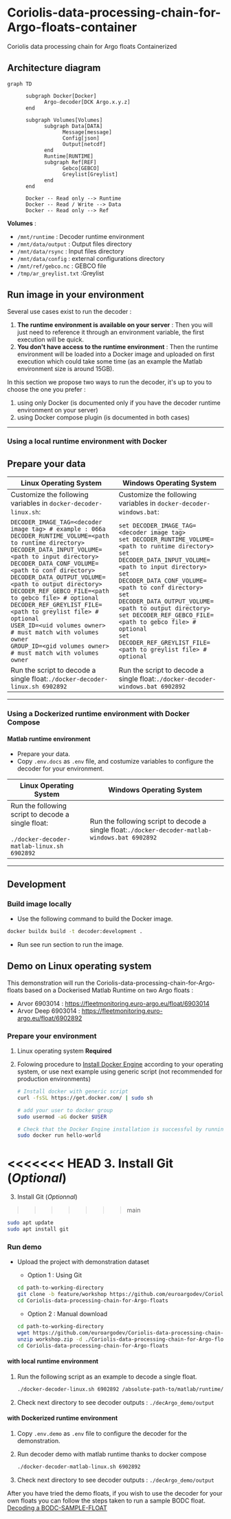 # Coriolis-data-processing-chain-for-Argo-floats-container

Coriolis data processing chain for Argo floats Containerized

## Architecture diagram

```mermaid
graph TD

      subgraph Docker[Docker]
            Argo-decoder[DCK Argo.x.y.z]
      end

      subgraph Volumes[Volumes]
            subgraph Data[DATA]
                  Message[message]
                  Config[json]
                  Output[netcdf]
            end
            Runtime[RUNTIME]
            subgraph Ref[REF]
                  Gebco[GEBCO]
                  Greylist[Greylist]
            end
      end

      Docker -- Read only --> Runtime
      Docker -- Read / Write --> Data
      Docker -- Read only --> Ref
```

**Volumes** :

- `/mnt/runtime` : Decoder runtime environment
- `/mnt/data/output` : Output files directory
- `/mnt/data/rsync` : Input files directory
- `/mnt/data/config` : external configurations directory
- `/mnt/ref/gebco.nc` : GEBCO file
- `/tmp/ar_greylist.txt` :Greylist

## Run image in your environment

Several use cases exist to run the decoder :

1. **The runtime environment is available on your server** : Then you will just need to reference it through an environment variable, the first execution will be quick.
2. **You don't have access to the runtime environment** : Then the runtime environment will be loaded into a Docker image and uploaded on first execution which could take some time (as an example the Matlab environment size is around 15GB).

In this section we propose two ways to run the decoder, it's up to you to choose the one you prefer :

1. using only Docker (is documented only if you have the decoder runtime environment on your server)
2. using Docker compose plugin (is documented in both cases)

---

### Using a local runtime environment with Docker

## Prepare your data

| **Linux Operating System** | **Windows Operating System** |
|----------------------------|-------------------------------|
| Customize the following variables in `docker-decoder-linux.sh`: | Customize the following variables in `docker-decoder-windows.bat`: |
| `DECODER_IMAGE_TAG=<decoder image tag> # example : 066a`<br>`DECODER_RUNTIME_VOLUME=<path to runtime directory>`<br>`DECODER_DATA_INPUT_VOLUME=<path to input directory>`<br>`DECODER_DATA_CONF_VOLUME=<path to conf directory>`<br>`DECODER_DATA_OUTPUT_VOLUME=<path to output directory>`<br>`DECODER_REF_GEBCO_FILE=<path to gebco file> # optional`<br>`DECODER_REF_GREYLIST_FILE=<path to greylist file> # optional`<br>`USER_ID=<uid volumes owner> # must match with volumes owner`<br>`GROUP_ID=<gid volumes owner> # must match with volumes owner` | `set DECODER_IMAGE_TAG=<decoder image tag>`<br>`set DECODER_RUNTIME_VOLUME=<path to runtime directory>`<br>`set DECODER_DATA_INPUT_VOLUME=<path to input directory>`<br>`set DECODER_DATA_CONF_VOLUME=<path to conf directory>`<br>`set DECODER_DATA_OUTPUT_VOLUME=<path to output directory>`<br>`set DECODER_REF_GEBCO_FILE=<path to gebco file> # optional`<br>`set DECODER_REF_GREYLIST_FILE=<path to greylist file> # optional` |
| Run the script to decode a single float:`./docker-decoder-linux.sh 6902892` | Run the script to decode a single float:`./docker-decoder-windows.bat 6902892` |

---

### Using a Dockerized runtime environment with Docker Compose

#### Matlab runtime environment

- Prepare your data.
- Copy `.env.docs` as `.env` file, and costumize variables to configure the decoder for your environment.

| **Linux Operating System** | **Windows Operating System** |
|----------------------------|-------------------------------|
| Run the following script to decode a single float:<br><br>`./docker-decoder-matlab-linux.sh 6902892` | Run the following script to decode a single float:`./docker-decoder-matlab-windows.bat 6902892` |

---

## Development

### Build image locally

- Use the following command to build the Docker image.

```bash
docker buildx build -t decoder:development .
```

- Run see run section to run the image.

## Demo on Linux operating system

This demonstration will run the Coriolis-data-processing-chain-for-Argo-floats based on a Dockerised Matlab Runtime on two Argo floats :

- Arvor 6903014 : <https://fleetmonitoring.euro-argo.eu/float/6903014>
- Arvor Deep 6903014 : <https://fleetmonitoring.euro-argo.eu/float/6902892>

### Prepare your environment

1. Linux operating system **Required**
2. Folowing procedure to [Install Docker Engine](https://docs.docker.com/engine/install/#supported-platforms) according to your operating system, or use next example using generic script (not recommended for production environments)

   ```bash
   # Install docker with generic script
   curl -fsSL https://get.docker.com/ | sudo sh

   # add your user to docker group
   sudo usermod -aG docker $USER

   # Check that the Docker Engine installation is successful by running the hello-world image
   sudo docker run hello-world
   ```

<<<<<<< HEAD
3. Install Git (_Optional_)
=======
3. Install Git (_Optionnal_)
>>>>>>> main

   ```bash
   sudo apt update
   sudo apt install git
   ```

### Run demo

- Upload the project with demonstration dataset

  - Option 1 : Using Git

  ```bash
  cd path-to-working-directory
  git clone -b feature/workshop https://github.com/euroargodev/Coriolis-data-processing-chain-for-Argo-floats.git
  cd Coriolis-data-processing-chain-for-Argo-floats
  ```

  - Option 2 : Manual download

  ```bash
  cd path-to-working-directory
  wget https://github.com/euroargodev/Coriolis-data-processing-chain-for-Argo-floats/archive/refs/heads/feature/workshop.zip
  unzip workshop.zip -d ./Coriolis-data-processing-chain-for-Argo-floats
  cd Coriolis-data-processing-chain-for-Argo-floats
  ```

#### with local runtime environment

1. Run the following script as an example to decode a single float.

   ```bash
   ./docker-decoder-linux.sh 6902892 /absolute-path-to/matlab/runtime/R202XX
   ```

2. Check next directory to see decoder outputs : `./decArgo_demo/output`

#### with Dockerized runtime environment

1. Copy `.env.demo` as `.env` file to configure the decoder for the demonstration.

2. Run decoder demo with matlab runtime thanks to docker compose

   ```bash
   ./docker-decoder-matlab-linux.sh 6902892
   ```

3. Check next directory to see decoder outputs : `./decArgo_demo/output`

After you have tried the demo floats, if you wish to use the decoder for your own floats you can follow the steps taken to run a sample BODC float.
[Decoding a BODC-SAMPLE-FLOAT](decArgo_doc/Setup_and_running_decoder_with_sample_BODC_float/README.md)
